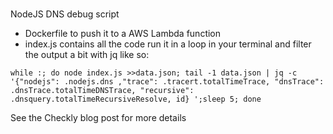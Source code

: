 ###
NodeJS DNS debug script

- Dockerfile to push it to a AWS Lambda function
- index.js contains all the code
run it in a loop in your terminal and filter the output a bit with jq like so:
```
while :; do node index.js >>data.json; tail -1 data.json | jq -c '{"nodejs": .nodejs.dns ,"trace": .tracert.totalTimeTrace, "dnsTrace": .dnsTrace.totalTimeDNSTrace, "recursive": .dnsquery.totalTimeRecursiveResolve, id} ';sleep 5; done
```

See the Checkly blog post for more details
